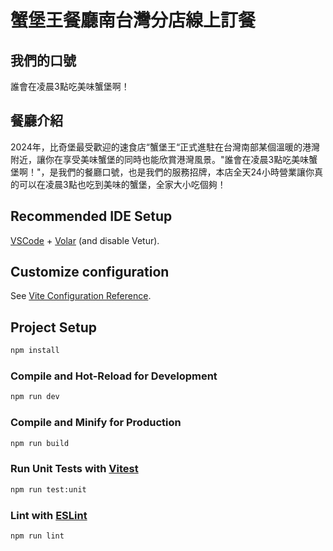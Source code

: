 # 蟹堡王餐廳南台灣分店線上訂餐

## 我們的口號

誰會在凌晨3點吃美味蟹堡啊！

## 餐廳介紹

2024年，比奇堡最受歡迎的速食店“蟹堡王“正式進駐在台灣南部某個溫暖的港灣附近，讓你在享受美味蟹堡的同時也能欣賞港灣風景。"誰會在凌晨3點吃美味蟹堡啊！"，是我們的餐廳口號，也是我們的服務招牌，本店全天24小時營業讓你真的可以在凌晨3點也吃到美味的蟹堡，全家大小吃個夠！

## Recommended IDE Setup

[VSCode](https://code.visualstudio.com/) + [Volar](https://marketplace.visualstudio.com/items?itemName=Vue.volar) (and disable Vetur).

## Customize configuration

See [Vite Configuration Reference](https://vitejs.dev/config/).

## Project Setup

```sh
npm install
```

### Compile and Hot-Reload for Development

```sh
npm run dev
```

### Compile and Minify for Production

```sh
npm run build
```

### Run Unit Tests with [Vitest](https://vitest.dev/)

```sh
npm run test:unit
```

### Lint with [ESLint](https://eslint.org/)

```sh
npm run lint
```
